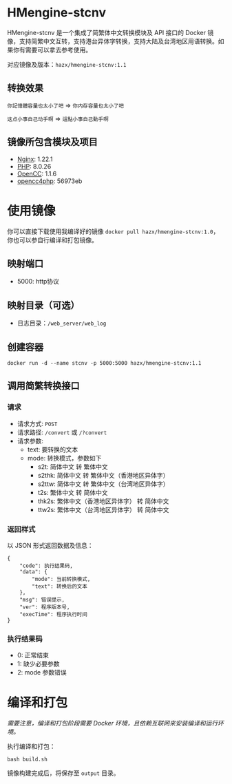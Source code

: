 # HMengine-stcnv

HMengine-stcnv 是一个集成了简繁体中文转换模块及 API 接口的 Docker 镜像，支持简繁中文互转，支持港台异体字转换，支持大陆及台湾地区用语转换。如果你有需要可以拿去参考使用。

对应镜像及版本：`hazx/hmengine-stcnv:1.1`

## 转换效果

`你記憶體容量也太小了吧` => `你内存容量也太小了吧`

`这点小事自己动手啊` => `這點小事自己動手啊`

## 镜像所包含模块及项目

- [Nginx](http://nginx.org/): 1.22.1
- [PHP](https://www.php.net/): 8.0.26
- [OpenCC](https://github.com/BYVoid/OpenCC): 1.1.6
- [opencc4php](https://github.com/nauxliu/opencc4php): 56973eb

# 使用镜像

你可以直接下载使用我编译好的镜像 `docker pull hazx/hmengine-stcnv:1.0`，你也可以参自行编译和打包镜像。

## 映射端口

- 5000: http协议

## 映射目录（可选）

- 日志目录：`/web_server/web_log`

## 创建容器

```shell
docker run -d --name stcnv -p 5000:5000 hazx/hmengine-stcnv:1.1
```

## 调用简繁转换接口

### 请求

- 请求方式: `POST`
- 请求路径: `/convert` 或 `/?convert`
- 请求参数: 
  - text: 要转换的文本
  - mode: 转换模式，参数如下
    - s2t: 简体中文 转 繁体中文
    - s2thk: 简体中文 转 繁体中文（香港地区异体字）
    - s2ttw: 简体中文 转 繁体中文（台湾地区异体字）
    - t2s: 繁体中文 转 简体中文
    - thk2s: 繁体中文（香港地区异体字） 转 简体中文
    - ttw2s: 繁体中文（台湾地区异体字） 转 简体中文

### 返回样式

以 JSON 形式返回数据及信息：
```text
{
    "code": 执行结果码,
    "data": {
        "mode": 当前转换模式,
        "text": 转换后的文本
    },
    "msg": 错误提示,
    "ver": 程序版本号,
    "execTime": 程序执行时间
}
```

### 执行结果码
- 0: 正常结束
- 1: 缺少必要参数
- 2: mode 参数错误

# 编译和打包

*需要注意，编译和打包阶段需要 Docker 环境，且依赖互联网来安装编译和运行环境。*

执行编译和打包：

```shell
bash build.sh
```

镜像构建完成后，将保存至 `output` 目录。